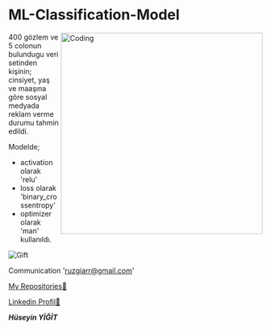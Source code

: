 # ML-Classification-Model

<img align="right" alt="Coding" width="400" src="https://www.fleetscience.org/sites/default/files/images/neural-mlblog.gif">

400 gözlem ve 5 colonun bulundugu veri setinden kişinin; cinsiyet, yaş ve maaşına göre sosyal medyada reklam verme durumu tahmin edildi.

Modelde;
- activation olarak 'relu'
- loss olarak 'binary_crossentropy'
- optimizer olarak 'man'
kullanıldı.

![Gift](https://www.fleetscience.org/sites/default/files/images/neural-mlblog.gif)

Communication 'ruzgiarr@gmail.com'

[My Repositories👀](https://github.com/ruzgiiar?tab=repositories)

[Linkedin Profil👀](https://www.linkedin.com/in/h%C3%BCseyin-yi%C4%9Fit-34562226b/)

***Hüseyin YİĞİT***
